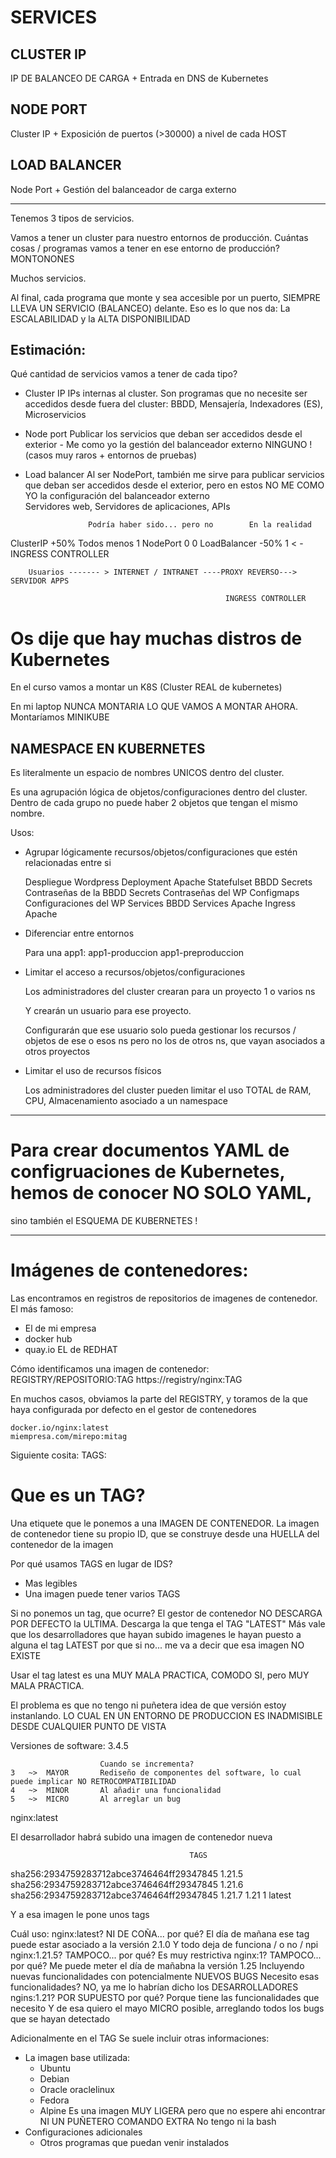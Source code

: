 # SERVICES

## CLUSTER IP

IP DE BALANCEO DE CARGA + Entrada en DNS de Kubernetes

## NODE PORT

Cluster IP + Exposición de puertos (>30000) a nivel de cada HOST

## LOAD BALANCER

Node Port + Gestión del balanceador de carga externo

---

Tenemos 3 tipos de servicios.

Vamos a tener un cluster para nuestro entornos de producción.
Cuántas cosas / programas vamos a tener en ese entorno de producción? MONTONONES

Muchos servicios. 

Al final, cada programa que monte y sea accesible por un puerto, SIEMPRE LLEVA UN SERVICIO (BALANCEO) delante.
Eso es lo que nos da: La ESCALABILIDAD y la ALTA DISPONIBILIDAD

## Estimación:

Qué cantidad de servicios vamos a tener de cada tipo?

- Cluster IP        IPs internas al cluster. Son programas que no necesite ser accedidos desde fuera del cluster:
                        BBDD, Mensajería, Indexadores (ES), Microservicios 
- Node port         Publicar los servicios que deban ser accedidos desde el exterior - Me como yo la gestión del balanceador externo
                NINGUNO ! (casos muy raros + entornos de pruebas)
- Load balancer     Al ser NodePort, también me sirve para publicar servicios que deban ser accedidos desde el exterior, 
                        pero en estos NO ME COMO YO la configuración del balanceador externo               
                            Servidores web, Servidores de aplicaciones, APIs

                    Podría haber sido... pero no        En la realidad
                    
ClusterIP           +50%                                Todos menos 1
NodePort            0                                   0
LoadBalancer        -50%                                1 < - INGRESS CONTROLLER



        Usuarios ------- > INTERNET / INTRANET ----PROXY REVERSO---> SERVIDOR APPS 
        
                                                    INGRESS CONTROLLER
                                                    
                                                    
# Os dije que hay muchas distros de Kubernetes

En el curso vamos a montar un K8S (Cluster REAL de kubernetes)

En mi laptop NUNCA MONTARIA LO QUE VAMOS A MONTAR AHORA. Montaríamos MINIKUBE

## NAMESPACE EN KUBERNETES

Es literalmente un espacio de nombres UNICOS dentro del cluster.

Es una agrupación lógica de objetos/configuraciones dentro del cluster.
Dentro de cada grupo no puede haber 2 objetos que tengan el mismo nombre.

Usos:
- Agrupar lógicamente recursos/objetos/configuraciones que estén relacionadas entre si
    
    Despliegue Wordpress
        Deployment   Apache
        Statefulset  BBDD
        Secrets      Contraseñas de la BBDD
        Secrets      Contraseñas del WP
        Configmaps   Configuraciones del WP
        Services     BBDD
        Services     Apache
        Ingress      Apache

- Diferenciar entre entornos
    
    Para una app1:
        app1-produccion
        app1-preproduccion

- Limitar el acceso a recursos/objetos/configuraciones

    Los administradores del cluster crearan para un proyecto 1 o varios ns
    
    Y crearán un usuario para ese proyecto.
    
    Configurarán que ese usuario solo pueda gestionar los recursos / objetos de ese o esos ns
        pero no los de otros ns, que vayan asociados a otros proyectos

- Limitar el uso de recursos físicos

    Los administradores del cluster pueden limitar el uso TOTAL de RAM, CPU, Almacenamiento 
    asociado a un namespace


---
# Para crear documentos YAML de configruaciones de Kubernetes, hemos de conocer NO SOLO YAML, 
sino también el ESQUEMA DE KUBERNETES !

---
# Imágenes de contenedores:

Las encontramos en registros de repositorios de imagenes de contenedor.
El más famoso:
- El de mi empresa 
- docker hub
- quay.io       EL de REDHAT

Cómo identificamos una imagen de contenedor:
    REGISTRY/REPOSITORIO:TAG
    https://registry/nginx:TAG
    
En muchos casos, obviamos la parte del REGISTRY, y toramos de la que haya configurada por defecto en el gestor de contenedores

    docker.io/nginx:latest
    miempresa.com/mirepo:mitag

Siguiente cosita: TAGS:

# Que es un TAG? 

Una etiquete que le ponemos a una IMAGEN DE CONTENEDOR.
La imagen de contenedor tiene su propio ID, que se construye desde una HUELLA del contenedor de la imagen

Por qué usamos TAGS en lugar de IDS?
- Mas legibles
- Una imagen puede tener varios TAGS

Si no ponemos un tag, que ocurre? El gestor de contenedor NO DESCARGA POR DEFECTO la ULTIMA.
                                  Descarga la que tenga el TAG "LATEST"
Más vale que los desarrolladores que hayan subido imagenes le hayan puesto a alguna el tag LATEST
por que si no... me va a decir que esa imagen NO EXISTE

Usar el tag latest es una MUY MALA PRACTICA, COMODO SI, pero MUY MALA PRACTICA.

El problema es que no tengo ni puñetera idea de que versión estoy instanlando. 
LO CUAL EN UN ENTORNO DE PRODUCCION ES INADMISIBLE DESDE CUALQUIER PUNTO DE VISTA

Versiones de software: 3.4.5

                        Cuando se incrementa?
    3   ~>  MAYOR       Rediseño de componentes del software, lo cual puede implicar NO RETROCOMPATIBILIDAD
    4   ~>  MINOR       Al añadir una funcionalidad
    5   ~>  MICRO       Al arreglar un bug

nginx:latest

El desarrollador habrá subido una imagen de contenedor nueva

                                            TAGS
sha256:2934759283712abce3746464ff29347845   1.21.5  
sha256:2934759283712abce3746464ff29347845   1.21.6    
sha256:2934759283712abce3746464ff29347845   1.21.7      1.21    1   latest

Y a esa imagen le pone unos tags

Cuál uso:
    nginx:latest? NI DE COÑA... por qué? El día de mañana ese tag puede estar asociado a la versión 2.1.0
                                         Y todo deja de funciona / o no / npi
    nginx:1.21.5? TAMPOCO...    por qué? Es muy restrictiva
    nginx:1?      TAMPOCO...    por qué? Me puede meter el día de mañabna la versión 1.25
                                         Incluyendo nuevas funcionalidades con potencialmente NUEVOS BUGS
                                         Necesito esas funcionalidades? NO, ya me lo habrían dicho los DESARROLLADORES
    ngins:1.21?   POR SUPUESTO  por qué? Porque tiene las funcionalidades que necesito
                                         Y de esa quiero el mayo MICRO posible, arreglando todos los bugs que se hayan detectado
                                         
Adicionalmente en el TAG Se suele incluir otras informaciones:
- La imagen base utilizada:
    - Ubuntu
    - Debian
    - Oracle oraclelinux
    - Fedora
    - Alpine                    Es una imagen MUY LIGERA pero que no espere ahi encontrar NI UN PUÑETERO COMANDO EXTRA
                                No tengo ni la bash
- Configuraciones adicionales
    - Otros programas que puedan venir instalados